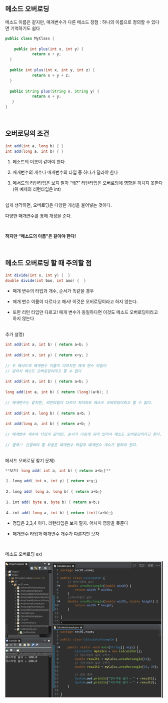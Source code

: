 ## 메소드 오버로딩

메소드 이름은 같지만, 매개변수가 다른 메소드
장점 : 하나의 이름으로 정의할 수 있다면 기억하기도 쉽다


```java
public class MyClass {

	public int plus(int x, int y) {
			return x + y;
  }

  public int plus(int x, int y, int z) {
			return x + y + z;
  }

  public String plus(String x, String y) {
			return x + y;
   }
}
```

<br/>

## 오버로딩의 조건

```java
int add(int a, long b) { }
int add(long a, int b) { }
```

1. 메소드의 이름이 같아야 한다.

2. 매개변수의 개수나 매개변수의 타입 중 하나가 달라야 한다
3. 메서드의 리턴타입은 보지 말자 “왜?” 리턴타입은 오버로딩에 영향을 끼치지 못한다 (위 예제의 리턴타입은 int)

<br/>쉽게 생각하면, 오버로딩은 다양한 개성을 불어넣는 것이다.

다양한 매개변수를 통해 개성을 준다.

<br/>

**하지만 “메소드의 이름”은 같아야 한다!**

<br/>

## 메소드 오버로딩 할 때 주의할 점

```java
int divide(int x, int y) {  }
double divide(int boo, int aoo) {  } 
```

- 매개 변수의 타입과 개수, 순서가 똑같을 경우

- 매개 변수 이름이 다르다고 해서! 이것은 
오버로딩이라고 하지 않는다.
- 또한 리턴 타입만 다르고! 매개 변수가 동일하다면 
이것도 메소드 오버로딩이라고 하지 않는다

<br/>추가 설명)

```java
int add(int a, int b) { return a+b; }

int add(int x, int y) { return x+y; }

// 두 메서드의 매개변수 이름이 다르지만 매개 변수 타입이
// 같아서 메소드 오버로딩이라고 할 수 없다

int add(int a, int b) { return a+b; }

long add(int a, int b) { return (long)(a+b); }

// 매개변수는 같지만, 리턴타입이 다르다 하더라도 메소드 오버로딩이라고 할 수 없다.

int add(int a, long b) { return a+b; }

int add(long a, int b) { return a+b; }

// 매개변수 개수와 타입이 같지만, 순서가 다르게 되어 있어서 메소드 오버로딩이라고 한다.

// 결국!! 신경써야 할 부분은 매개변수 타입과 매개변수 개수가 달라야 한다.
```

 

<br/>메서드 오버로딩 찾기 문제)

</aside>

```java
**보기) long add( int a, int b) { return a+b;｝**

１．long add( int x, int y) { return x+y;｝

２．long add( long a, long b) { return a+b;｝

３．int add( byte a, byte b) { return a+b;｝

４．int add( long a, int b) { return (int)(a+b);｝
```

- 정답은 2,3,4 이다. 리턴타입은 보지 말자. 어차피 영향을 못준다

- 매개변수 타입과 매개변수 개수가 다른지만 보자


<br/>

메소드 오버로딩 ex)
<br/>

![이미지](/programming/img/생성자2.PNG)